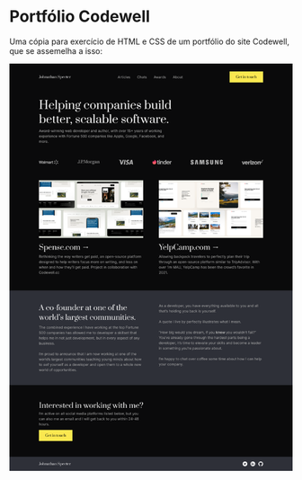 # Portfólio Codewell

  Uma cópia para exercício de HTML e CSS de um portfólio do site Codewell, que se assemelha a isso:

<img src="assets/Landing Page - Desktop View.png">
